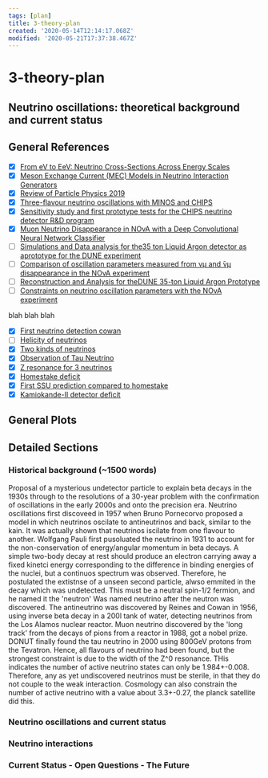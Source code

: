 ```yaml
---
tags: [plan]
title: 3-theory-plan
created: '2020-05-14T12:14:17.068Z'
modified: '2020-05-21T17:37:38.467Z'
---
```


# 3-theory-plan

## Neutrino oscillations: theoretical background and current status

## General References

- [x] [From eV to EeV: Neutrino Cross-Sections Across Energy Scales](@note/1305.7513.md)
- [x] [Meson Exchange Current (MEC) Models in Neutrino Interaction Generators](@note/1304.6014.md)
- [x] [Review of Particle Physics 2019](@note/pdg.2019)
- [x] [Three-flavour neutrino oscillations with MINOS and CHIPS](@note/perch-thesis.md)
- [x] [Sensitivity study and first prototype tests for the CHIPS neutrino detector R&D program](@note/maciej-thesis.md)
- [x] [Muon Neutrino Disappearance in NOvA with a Deep Convolutional Neural Network Classifier](@note/rocco-thesis.md)
- [ ] [Simulations and Data analysis for the35 ton Liquid Argon detector as aprototype for the DUNE experiment](@note/thomas-thesis.md)
- [ ] [Comparison of oscillation parameters measured from νμ and ̄νμ disappearance in the NOvA experiment](@note/diana-thesis.md)
- [ ] [Reconstruction and Analysis for theDUNE 35-ton Liquid Argon Prototype](@note/michael-thesis.md)
- [ ] [Constraints on neutrino oscillation parameters with the NOvA experiment](@note/erika-thesis.md)

blah blah blah

- [x] [First neutrino detection cowan](@note/cowan1956.md)
- [ ] [Helicity of neutrinos](@note/109.1015.md)
- [x] [Two kinds of neutrinos](@note/danby1962.md)
- [x] [Observation of Tau Neutrino](@note/0012035.md)
- [x] [Z resonance for 3 neutrinos](@note/0509008v3.md)
- [x] [Homestake deficit](@note/4811423.md)
- [x] [First SSU prediction compared to homestake](@note/33199.md)
- [x] [Kamiokande-II detector deficit](@note/10.1103.md)

## General Plots

## Detailed Sections

### Historical background (~1500 words)

Proposal of a mysterious undetector particle to explain beta decays in the 1930s through to the resolutions of a 30-year problem with the confirmation of oscillations in the early 2000s and onto the precision era.
Neutrino oscillations first discoveed in 1957 when Bruno Pornecorvo proposed a model in which neutrinos oscilate to antineutrinos and back, similar to the kain. It was actually shown that neutrinos iscilate from one flavour to another.
Wolfgang Pauli first pusoluated the neutrino in 1931 to account for the non-conservation of energy/angular momentum in beta decays. A simple two-body decay at rest should produce an electron carrying away a fixed kinetci energy corresponding to the difference in binding energies of the nuclei, but a continuos spectrum was observed. Therefore, he postulated the extistnse of a unseen second particle, alwso emmited in the decay which was undetected. This must be a neutral spin-1/2 fermion, and he named it the 'neutron'
Was named neutrino after the neutron was discovered.
The antineutrino was discovered by Reines and Cowan in 1956, using inverse beta decay in a 200l tank of water, detecting neutrinos from the Los Alamos nuclear reactor.
Muon neutrino discovered by the 'long track' from the decays of pions from a reactor in 1988, got a nobel prize.
DONUT finally found the tau neutrino in 2000 using 800GeV protons from the Tevatron.
Hence, all flavours of neutrino had been found, but the strongest constraint is due to the width of the Z^0 resonance. THis indicates the number of active neutrino states can only be 1.984+-0.008. Therefore, any as yet undiscovered neutrinos must be sterile, in that they do not couple to the weak interaction.
Cosmology can also constrain the number of active neutrino with a value about 3.3+-0.27, the planck satellite did this.

### Neutrino oscillations and current status

### Neutrino interactions

### Current Status - Open Questions - The Future
